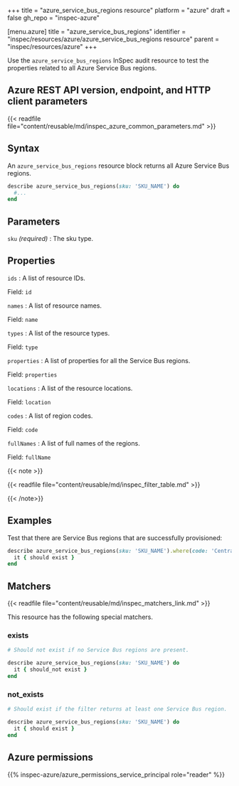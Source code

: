 +++
title = "azure_service_bus_regions resource"
platform = "azure"
draft = false
gh_repo = "inspec-azure"

[menu.azure]
title = "azure_service_bus_regions"
identifier = "inspec/resources/azure/azure_service_bus_regions resource"
parent = "inspec/resources/azure"
+++

Use the `azure_service_bus_regions` InSpec audit resource to test the properties related to all Azure Service Bus regions.

## Azure REST API version, endpoint, and HTTP client parameters

{{< readfile file="content/reusable/md/inspec_azure_common_parameters.md" >}}

## Syntax

An `azure_service_bus_regions` resource block returns all Azure Service Bus regions.

```ruby
describe azure_service_bus_regions(sku: 'SKU_NAME') do
  #...
end
```

## Parameters

`sku` _(required)_
: The sku type.

## Properties

`ids`
: A list of resource IDs.

  Field: `id`

`names`
: A list of resource names.

  Field: `name`

`types`
: A list of the resource types.

  Field: `type`

`properties`
: A list of properties for all the Service Bus regions.

  Field: `properties`

`locations`
: A list of the resource locations.

  Field: `location`

`codes`
: A list of region codes.

  Field: `code`

`fullNames`
: A list of full names of the regions.

  Field: `fullName`

{{< note >}}

{{< readfile file="content/reusable/md/inspec_filter_table.md" >}}

{{< /note>}}

## Examples

Test that there are Service Bus regions that are successfully provisioned:

```ruby
describe azure_service_bus_regions(sku: 'SKU_NAME').where(code: 'Central US') do
  it { should exist }
end
```

## Matchers

{{< readfile file="content/reusable/md/inspec_matchers_link.md" >}}

This resource has the following special matchers.

### exists

```ruby
# Should not exist if no Service Bus regions are present.

describe azure_service_bus_regions(sku: 'SKU_NAME') do
  it { should_not exist }
end
```

### not_exists

```ruby
# Should exist if the filter returns at least one Service Bus region.

describe azure_service_bus_regions(sku: 'SKU_NAME') do
  it { should exist }
end
```

## Azure permissions

{{% inspec-azure/azure_permissions_service_principal role="reader" %}}
